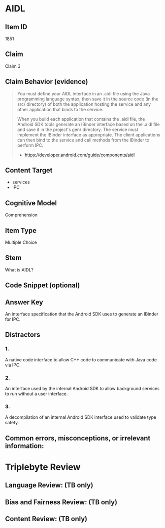 # AIDL

## Item ID
1851

## Claim
Claim 3

## Claim Behavior (evidence)
> You must define your AIDL interface in an .aidl file using the Java programming language syntax, then save it in the source code (in the src/ directory) of both the application hosting the service and any other application that binds to the service.
>
> When you build each application that contains the .aidl file, the Android SDK tools generate an IBinder interface based on the .aidl file and save it in the project's gen/ directory. The service must implement the IBinder interface as appropriate. The client applications can then bind to the service and call methods from the IBinder to perform IPC.
> - https://developer.android.com/guide/components/aidl


## Content Target
* services
* IPC


## Cognitive Model
Comprehension


## Item Type
Multiple Choice


## Stem
What is AIDL?


## Code Snippet (optional)



## Answer Key
An interface specification that the Android SDK uses to generate an IBinder for IPC.


## Distractors
### 1.
A native code interface to allow C++ code to communicate with Java code via IPC.


### 2.
An interface used by the internal Android SDK to allow background services to run without a user interface.


### 3.
A decompilation of an internal Android SDK interface used to validate type safety.


## Common errors, misconceptions, or irrelevant information:



# Triplebyte Review


## Language Review: (TB only)


## Bias and Fairness Review: (TB only)


## Content Review: (TB only)
